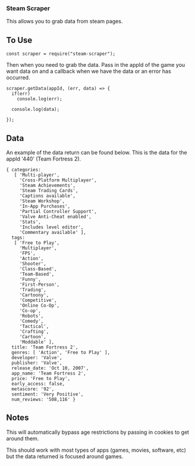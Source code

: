 ### Steam Scraper

This allows you to grab data from steam pages.

## To Use

````
const scraper = require("steam-scraper");
````

Then when you need to grab the data. Pass in the appId of the game you want data on and a callback when we have the data or an error has occurred.

````
scraper.getData(appId, (err, data) => {
  if(err)
    console.log(err);

  console.log(data);

});
````

## Data

An example of the data return can be found below. This is the data for the appId '440' (Team Fortress 2).

````
{ categories:
   [ 'Multi-player',
     'Cross-Platform Multiplayer',
     'Steam Achievements',
     'Steam Trading Cards',
     'Captions available',
     'Steam Workshop',
     'In-App Purchases',
     'Partial Controller Support',
     'Valve Anti-Cheat enabled',
     'Stats',
     'Includes level editor',
     'Commentary available' ],
  tags:
   [ 'Free to Play',
     'Multiplayer',
     'FPS',
     'Action',
     'Shooter',
     'Class-Based',
     'Team-Based',
     'Funny',
     'First-Person',
     'Trading',
     'Cartoony',
     'Competitive',
     'Online Co-Op',
     'Co-op',
     'Robots',
     'Comedy',
     'Tactical',
     'Crafting',
     'Cartoon',
     'Moddable' ],
  title: 'Team Fortress 2',
  genres: [ 'Action', 'Free to Play' ],
  developer: 'Valve',
  publisher: 'Valve',
  release_date: 'Oct 10, 2007',
  app_name: 'Team Fortress 2',
  price: 'Free to Play',
  early_access: false,
  metascore: '92',
  sentiment: 'Very Positive',
  num_reviews: '508,116' }
````

## Notes

This will automatically bypass age restrictions by passing in cookies to get around them.

This should work with most types of apps (games, movies, software, etc) but the data returned is focused around games.
